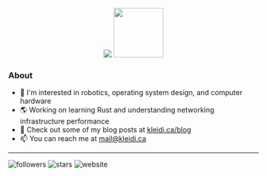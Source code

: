 <p align="center">
  <img src="https://github-readme-stats.vercel.app/api?username=kleidib&count_private=true&show_icons=true&theme=transparent&hide_border=true" />
  <img src="https://media.giphy.com/media/M9gbBd9nbDrOTu1Mqx/giphy.gif" width="100"/>
</p>

### About
- 💾 I'm interested in robotics, operating system design, and computer hardware
- 🌎 Working on learning Rust and understanding networking infrastructure performance
- 🏡 Check out some of my blog posts at [kleidi.ca/blog](https://kleidi.ca/blog)
- 📫 You can reach me at [mail@kleidi.ca](mailto:mail@kleidi.ca)

<hr>

![followers](https://img.shields.io/github/followers/kleidib)
![stars](https://img.shields.io/github/stars/kleidib)
![website](https://img.shields.io/website?down_message=offline&label=kleidi.ca&up_message=online&url=https%3A%2F%2Fkleidi.ca)
